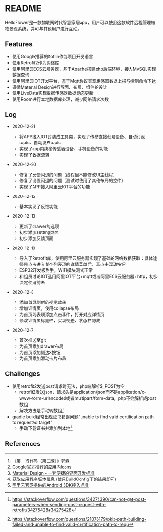 # README

HelloFlower是一款物联网时代智慧家居app，用户可以使用这款软件远程管理植物景观系统，并可与其他用户进行互动。

## Features

* 使用Google推荐的Kotlin作为项目开发语言
* 使用Retrofit2作为网络库
* 使用阿里云ECS云服务器，基于Apache搭建php后端环境，接入MySQL实现数据查询
* 使用阿里云IOT开发平台，基于Mqtt协议实现传感器数据上报与控制命令下达
* 遵循Material Design进行界面、布局、组件的设计
* 使用LiveData实现数据传感器数据动态更新
* 使用Room进行本地数据库处理，减少网络请求次数

## Log

* 2020-12-21
  * 将APP接入IOT封装成工具类，实现了传参直接创建设备、自动订阅topic、自动发布topic
  * 实现了app内绑定传感器设备、手机设备的功能
  * 实现了数据流转

* 2020-12-20
  * 修复了反馈闪退的问题（线程里不能修改UI主线程）
  * 修复了设置闪退的问题（测试时使用了其他布局的控件）
  * 实现了APP接入阿里云IOT平台的功能

* 2020-12-15
  * 基本实现了反馈功能

* 2020-12-13
  * 更新了drawer的选项
  * 初步添加setting页面
  * 初步添加反馈页面
* 2020-12-10
  * 导入了Retrofit库，使用阿里云服务器实现了基础的网络数据获取：具体途径是点击进入某个列表项的详情菜单后，再点击浮动按钮
  * ESP32开发板到手，WIFI模块测试正常
  * 和组员讨论IOT选用阿里IOT平台+mqtt或者阿里ECS云服务器+http，初步决定使用前者
* 2020-12-8
  * 添加首页刷新的视觉效果
  * 增加详情页，使用collapse布局
  * 为首页列表项添加点击事件，打开对应详情页 
  * 修改详情页标题栏，实现视差、状态栏隐藏
* 2020-12-7
  * 首次推送至git
  * 为首页添加drawer布局
  * 为首页添加侧边3按钮
  * 为首页添加滑动卡片布局

## Challenges

* 使用retrofit2发送post请求时无法，php端解析$_POST为空
  * retrofit2发送json，请求头是application/json而不是application/x-www-form-urlencoded或者multipart/form-data，php不会解析成post数组
  * 解决方法是手动转数组[^1]
* gradle build经常出现证书错误问题"unable to find valid certification path to requested target"
  * 手动下载证书并添加到本地[^2]

## References

[^1]: https://stackoverflow.com/questions/34274390/can-not-get-post-parameters-when-sending-post-request-with-retrofit/34275428#34275428

[^2]: https://stackoverflow.com/questions/21076179/pkix-path-building-failed-and-unable-to-find-valid-certification-path-to-requ



---

1. 《第一行代码（第三版）》郭霖
2. [Google官方推荐的应用内Icons](https://material.io/resources/icons/)
3. [Material Design - 一套便捷的界面开发标准](https://material.io/components)
4. [获取应用程序版本信息](https://blog.csdn.net/true_maitian/article/details/74963867?utm_medium=distribute.pc_relevant.none-task-blog-BlogCommendFromMachineLearnPai2-2.control&depth_1-utm_source=distribute.pc_relevant.none-task-blog-BlogCommendFromMachineLearnPai2-2.control) (使用BuildConfig下的结果即可)
5. [阿里云官网提供的Android SDK接入标准](https://help.aliyun.com/document_detail/146630.html?spm=a2c4g.11186623.2.29.4ffc7c80rLjicv#task-2362441)

